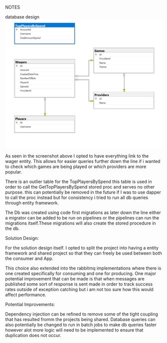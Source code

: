 NOTES

database design
![img.png](img.png)

As seen in the screenshot above I opted to have everything link to the wager entity. This allows for easier queries further down the line if i wanted to check which games are being played or which providers are more popular.

There is an outlier table for the TopPlayersBySpend this table is used in order to call the GetTopPlayersBySpend stored proc and serves no other purpose.
this can potentially be removed in the future if I was to use dapper to call the proc instead but for consistency i tried to run all db queries through entity framework.

The Db was created using code first migrations as later down the line either a migrator can be added to be run on pipelines or the pipelines can run the migrations itself.These migrations will also create the stored procedure in the db.

Solution Design:

For the solution design itself. I opted to split the project into having a entity framework and shared project so that they can freely be used between both the consumer and App.

This choice also extended into the rabbitmq implementations where there is one created specifically for consuming and one for producing.
One major potential improvement that can be made is that when messages are published some sort of response is sent made in order to track success rates outside of exception catching but i am not too sure how this would affect performance.

Potential Improvements:

Dependency injection can be refined to remove some of the tight coupling that has resulted fromm the projects being shared.
Database queries can also potentially be changed to run in batch jobs to make db queries faster however alot more logic will need to be implemented to ensure that duplication does not occur.